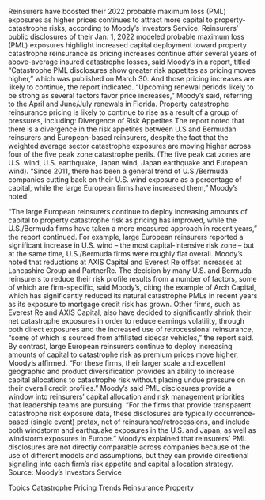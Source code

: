 Reinsurers have boosted their 2022 probable maximum loss (PML) exposures as higher prices continues to attract more capital to property-catastrophe risks, according to Moody’s Investors Service.
Reinsurers’ public disclosures of their Jan. 1, 2022 modeled probable maximum loss (PML) exposures highlight increased capital deployment toward property catastrophe reinsurance as pricing increases continue after several years of above-average insured catastrophe losses, said Moody’s in a report, titled “Catastrophe PML disclosures show greater risk appetites as pricing moves higher,” which was published on March 30.
And those pricing increases are likely to continue, the report indicated.
“Upcoming renewal periods likely to be strong as several factors favor price increases,” Moody’s said, referring to the April and June/July renewals in Florida.
Property catastrophe reinsurance pricing is likely to continue to rise as a result of a group of pressures, including:
Divergence of Risk Appetites
The report noted that there is a divergence in the risk appetites between U.S and Bermudan reinsurers and European-based reinsurers, despite the fact that the weighted average sector catastrophe exposures are moving higher across four of the five peak zone catastrophe perils. (The five peak cat zones are U.S. wind, U.S. earthquake, Japan wind, Japan earthquake and European wind).
“Since 2011, there has been a general trend of U.S./Bermuda companies cutting back on their U.S. wind exposure as a percentage of capital, while the large European firms have increased them,” Moody’s noted.

“The large European reinsurers continue to deploy increasing amounts of capital to property catastrophe risk as pricing has improved, while the U.S./Bermuda firms have taken a more measured approach in recent years,” the report continued.
For example, large European reinsurers reported a significant increase in U.S. wind – the most capital-intensive risk zone – but at the same time, U.S./Bermuda firms were roughly flat overall. Moody’s noted that reductions at AXIS Capital and Everest Re offset increases at Lancashire Group and PartnerRe.
The decision by many U.S. and Bermuda reinsurers to reduce their risk profile results from a number of factors, some of which are firm-specific, said Moody’s, citing the example of Arch Capital, which has significantly reduced its natural catastrophe PMLs in recent years as its exposure to mortgage credit risk has grown.
Other firms, such as Everest Re and AXIS Capital, also have decided to significantly shrink their net catastrophe exposures in order to reduce earnings volatility, through both direct exposures and the increased use of retrocessional reinsurance, “some of which is sourced from affiliated sidecar vehicles,” the report said.
By contrast, large European reinsurers continue to deploy increasing amounts of capital to catastrophe risk as premium prices move higher, Moody’s affirmed. “For these firms, their larger scale and excellent geographic and product diversification provides an ability to increase capital allocations to catastrophe risk without placing undue pressure on their overall credit profiles.”
Moody’s said PML disclosures provide a window into reinsurers’ capital allocation and risk management priorities that leadership teams are pursuing.
“For the firms that provide transparent catastrophe risk exposure data, these disclosures are typically occurrence-based (single event) pretax, net of reinsurance/retrocessions, and include both windstorm and earthquake exposures in the U.S. and Japan, as well as windstorm exposures in Europe.”
Moody’s explained that reinsurers’ PML disclosures are not directly comparable across companies because of the use of different models and assumptions, but they can provide directional signaling into each firm’s risk appetite and capital allocation strategy.
Source: Moody’s Investors Service

Topics
Catastrophe
Pricing Trends
Reinsurance
Property

